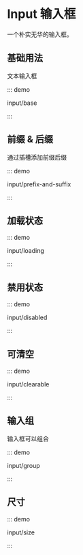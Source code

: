 # Input 输入框

一个朴实无华的输入框。

## 基础用法

文本输入框

::: demo

input/base

:::

## 前缀 & 后缀

通过插槽添加前缀后缀

::: demo

input/prefix-and-suffix

:::

## 加载状态

::: demo

input/loading

:::

## 禁用状态

::: demo

input/disabled

:::

## 可清空

::: demo

input/clearable

:::

## 输入组

输入框可以组合

::: demo

input/group

:::

## 尺寸

::: demo

input/size

:::

<script setup lang="ts">
import InputBase from '../examples/input/base.vue'
import InputPrefixAndSuffix from '../examples/input/prefix-and-suffix.vue'
import InputGroup from '../examples/input/group.vue'
import InputDisabled from '../examples/input/disabled.vue'
import InputLoading from '../examples/input/loading.vue'
import InputClearable from '../examples/input/clearable.vue'
import InputSize from '../examples/input/size.vue'
</script>

<style lang="stylus">
.space {
  max-width: 300px;
  display: flex;
  flex-flow: column nowrap;
  justify-content: flex-start;
  gap: 10px;
}

.demo-input {
  .tu-input {
    width: 240px;
  }
}

.input__group {
  .tu-input-group {
    width: 320px;
  }
}
</style>